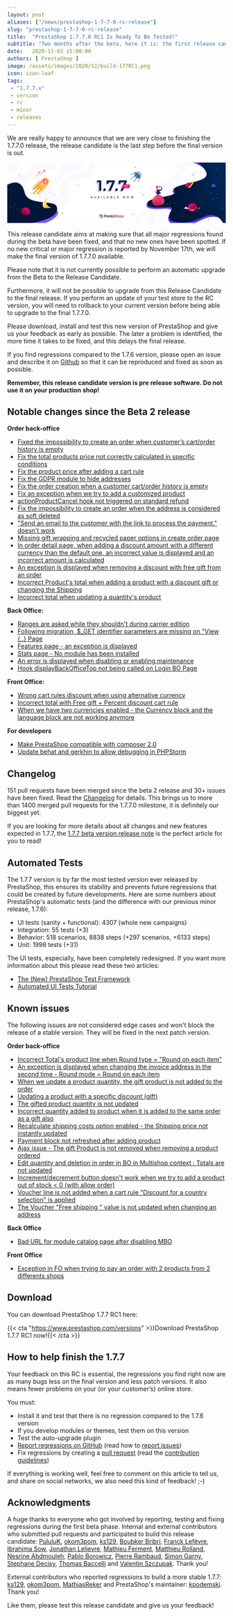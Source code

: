 ```yaml
---
layout: post
aliases: ["/news/prestashop-1-7-7-0-rc-release"]
slug: "prestashop-1-7-7-0-rc-release"
title:  "PrestaShop 1.7.7.0 RC1 Is Ready To Be Tested!"
subtitle: "Two months after the beta, here it is: the first release candidate for PrestaShop 1.7.7.0 is now ready for you to test!"
date:   2020-11-03 15:00:00
authors: [ PrestaShop ]
image: /assets/images/2020/12/build-177RC1.png
icon: icon-leaf
tags:
 - "1.7.7.x"
 - version
 - rc
 - minor
 - releases
---
```


We are really happy to announce that we are very close to finishing the 1.7.7.0 release, the release candidate is the last step before the final version is out. 

![1.7.7.0 RC1 is available!](/assets/images/2020/12/build-177RC1.png)

This release candidate aims at making sure that all major regressions found during the beta have been fixed, and that no new ones have been spotted. If no new critical or major regression is reported by November 17th, we will make the final version of 1.7.7.0 available.

Please note that it is not currently possible to perform an automatic upgrade from the Beta to the Release Candidate. 

Furthermore, it will not be possible to upgrade from this Release Candidate to the final release. If you perform an update of your test store to the RC version, you will need to rollback to your current version before being able to upgrade to the final 1.7.7.0.

Please download, install and test this new version of PrestaShop and give us your feedback as early as possible. The later a problem is identified, the more time it takes to be fixed, and this delays the final release.

If you find regressions compared to the 1.7.6 version, please open an issue and describe it on [Github](https://github.com/PrestaShop/PrestaShop/issues/new?template=1_bug_report.md) so that it can be reproduced and fixed as soon as possible.

**Remember, this release candidate version is pre release software. Do not use it on your production shop!**


## Notable changes since the Beta 2 release

**Order back-office**
- [Fixed the impossibility to create an order when customer’s cart/order history is empty](https://github.com/PrestaShop/PrestaShop/issues/20643)
- [Fix the total products price not correctly calculated in specific conditions](https://github.com/PrestaShop/PrestaShop/issues/20542)
- [Fix the product price after adding a cart rule](https://github.com/PrestaShop/PrestaShop/issues/20533)
- [Fix the GDPR module to hide addresses](https://github.com/PrestaShop/PrestaShop/issues/20605)
- [Fix the order creation when a customer cart/order history is empty](https://github.com/PrestaShop/PrestaShop/issues/20643)
- [Fix an exception when we try to add a customized product](https://github.com/PrestaShop/PrestaShop/issues/20671)
- [actionProductCancel hook not triggered on standard refund](https://github.com/PrestaShop/PrestaShop/issues/20712)
- [Fix the impossibility to create an order when the address is considered as soft deleted](https://github.com/PrestaShop/PrestaShop/issues/20666)
- ["Send an email to the customer with the link to process the payment." doesn't work](https://github.com/PrestaShop/PrestaShop/issues/20687)
- [Missing gift wrapping and recycled paper options in create order page](https://github.com/PrestaShop/PrestaShop/issues/21300)
- [In order detail page, when adding a discount amount with a different currency than the default one, an incorrect value is displayed and an incorrect amount is calculated](https://github.com/PrestaShop/PrestaShop/issues/21323)
- [An exception is displayed when removing a discount with free gift from an order](https://github.com/PrestaShop/PrestaShop/issues/21438)
- [Incorrect Product's total when adding a product with a discount gift or changing the Shipping](https://github.com/PrestaShop/PrestaShop/issues/21566)
- [Incorrect total when updating a quantity's product](https://github.com/PrestaShop/PrestaShop/issues/21659)

**Back Office:**
- [Ranges are asked while they shouldn't during carrier edition](https://github.com/PrestaShop/PrestaShop/issues/20993)
- [Following migration, $_GET identifier parameters are missing on "View {..} Page](https://github.com/PrestaShop/PrestaShop/issues/20934)
- [Features page - an exception is displayed](https://github.com/PrestaShop/PrestaShop/issues/20777)
- [Stats page - No module has been installed](https://github.com/PrestaShop/PrestaShop/issues/21186)
- [An error is displayed when disabling or enabling maintenance](https://github.com/PrestaShop/PrestaShop/issues/21430)
- [Hook displayBackOfficeTop not being called on Login BO Page](https://github.com/PrestaShop/PrestaShop/issues/21379)

**Front Office:**
- [Wrong cart rules discount when using alternative currency](https://github.com/PrestaShop/PrestaShop/issues/20594)
- [Incorrect total with Free gift + Percent discount cart rule](https://github.com/PrestaShop/PrestaShop/issues/20690)
- [When we have two currencies enabled - the Currency block and the language block are not working anymore](https://github.com/PrestaShop/PrestaShop/issues/20950)

**For developers**
- [Make PrestaShop compatible with composer 2.0](https://github.com/PrestaShop/PrestaShop/pull/21609)
- [Update behat and gerkhin to allow debugging in PHPStorm](https://github.com/PrestaShop/PrestaShop/pull/21532)

## Changelog

151 pull requests have been merged since the beta 2 release and 30+ issues have been fixed. Read the [Changelog](https://github.com/PrestaShop/PrestaShop/releases) for details. 
This brings us to more than 1400 merged pull requests for the 1.7.7.0 milestone, it is definitely our biggest yet.

If you are looking for more details about all changes and new features expected in 1.7.7, the [1.7.7 beta version release note](https://build.prestashop.com/news/prestashop-1-7-7-0-beta-release/) is the perfect article for you to read!

## Automated Tests

The 1.7.7 version is by far the most tested version ever released by PrestaShop, this ensures its stability and prevents future regressions that could be created by future developments.
Here are some numbers about PrestaShop's automatic tests (and the difference with our previous minor release, 1.7.6):

- UI tests (sanity + functional): 4307 (whole new campaigns)
- Integration: 55 tests (+3)
- Behavior: 518 scenarios, 8838 steps (+297 scenarios, +6133 steps)
- Unit: 1998 tests (+31)

The UI tests, especially, have been completely redesigned. If you want more information about this please read these two articles:
- [The (New) PrestaShop Test Framework](https://build.prestashop.com/news/the-new-prestashop-test-framework/)
- [Automated UI Tests Tutorial](https://build.prestashop.com/news/how-to-write-a-new-ui-test/)

## Known issues

The following issues are not considered edge cases and won't block the release of a stable version. They will be fixed in the next patch version.

**Order back-office**
- [Incorrect Total's product line when Round type = "Round on each item"](https://github.com/PrestaShop/PrestaShop/issues/21708)
- [An exception is displayed when changing the invoice address in the second time - Round mode = Round on each item](https://github.com/PrestaShop/PrestaShop/issues/21717)
- [When we update a product quantity, the gift product is not added to the order](https://github.com/PrestaShop/PrestaShop/issues/21501)
- [Updating a product with a specific discount (gift)](https://github.com/PrestaShop/PrestaShop/issues/21506)
- [The gifted product quantity is not updated](https://github.com/PrestaShop/PrestaShop/issues/21592)
- [Incorrect quantity added to product when it is added to the same order as a gift also](https://github.com/PrestaShop/PrestaShop/issues/21531)
- [Recalculate shipping costs option enabled - the Shipping price not instantly updated](https://github.com/PrestaShop/PrestaShop/issues/21267)
- [Payment block not refreshed after adding product](https://github.com/PrestaShop/PrestaShop/issues/21293)
- [Ajax issue - The gift Product is not removed when removing a product ordered](https://github.com/PrestaShop/PrestaShop/issues/21500)
- [Edit quantity and deletion in order in BO in Multishop context : Totals are not updated](https://github.com/PrestaShop/PrestaShop/issues/21706)
- [Increment/decrement button doesn't work when we try to add a product out of stock < 0 (with allow order)](https://github.com/PrestaShop/PrestaShop/issues/21529)
- [Voucher line is not added when a cart rule "Discount for a country selection" is applied](https://github.com/PrestaShop/PrestaShop/issues/21548)
- [The Voucher "Free shipping " value is not updated when changing an address](https://github.com/PrestaShop/PrestaShop/issues/21549)

**Back Office**
- [Bad URL for module catalog page after disabling MBO](https://github.com/PrestaShop/PrestaShop/issues/21588)

**Front Office**
- [Exception in FO when trying to pay an order with 2 products from 2 differents shops](https://github.com/PrestaShop/PrestaShop/issues/21714)


## Download

You can download PrestaShop 1.7.7 RC1 here:

{{< cta "https://www.prestashop.com/versions" >}}Download PrestaShop 1.7.7 RC1 now!{{< /cta >}}


## How to help finish the 1.7.7

Your feedback on this RC is essential, the regressions you find right now are as many bugs less on the final version and less patch versions. It also means fewer problems on your (or your customer’s) online store. 

You must:

- Install it and test that there is no regression compared to the 1.7.6 version
- If you develop modules or themes, test them on this version
- Test the auto-upgrade plugin
- [Report regressions on GitHub](https://github.com/PrestaShop/PrestaShop/issues) (read how to [report issues](https://devdocs.prestashop.com/1.7/contribute/contribute-reporting-issues/))
- Fix regressions by creating a [pull request](https://github.com/PrestaShop/PrestaShop/compare) (read the [contribution guidelines](https://devdocs.prestashop.com/1.7/contribute/contribution-guidelines/))


If everything is working well, feel free to comment on this article to tell us, and share on social networks, we also need this kind of feedback! ;-)

## Acknowledgments

A huge thanks to everyone who got involved by reporting, testing and fixing regressions during the first beta phase.
Internal and external contributors who submitted pull requests and participated to build this release candidate: [PululuK](https://github.com/PululuK), [okom3pom](https://github.com/okom3pom), [ks129](https://github.com/ks129), [Boubker Bribri](https://github.com/boubkerbribri), [Franck Lefèvre](https://github.com/Progi1984), [Ibrahima Sow](https://github.com/sowbiba), [Jonathan Lelievre](https://github.com/jolelievre), [Mathieu Ferment](https://github.com/matks), [Matthieu Rolland](https://github.com/matthieu-rolland), [Nesrine Abdmouleh](https://github.com/nesrineabdmouleh), [Pablo Borowicz](https://github.com/eternoendless), [Pierre Rambaud](https://github.com/PierreRambaud), [Simon Garny](https://github.com/SimonGrn), [Stephane Decisy](https://github.com/SD1982), [Thomas Baccelli](https://github.com/atomiix) and [Valentin Szczupak](https://github.com/NeOMakinG). Thank you!

External contributors who reported regressions to build a more stable 1.7.7: [ks129](https://github.com/ks129), [okom3pom](https://github.com/okom3pom), [MathiasReker](https://github.com/MathiasReker) and PrestaShop's maintainer: [kpodemski](https://github.com/kpodemski). Thank you!

Like them, please test this release candidate and give us your feedback!
